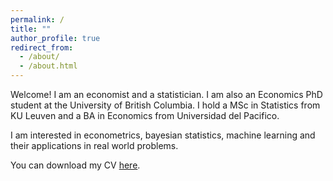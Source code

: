 ```yaml
---
permalink: /
title: ""
author_profile: true
redirect_from: 
  - /about/
  - /about.html
---
```


Welcome! I am an economist and a statistician. I am also an Economics PhD student at the University of British Columbia. I hold a MSc in Statistics from KU Leuven and a BA in Economics from Universidad del Pacifico. 

I am interested in econometrics, bayesian statistics, machine learning and their applications in real world problems.

You can download my CV [here](/files/Esposito_Bruno_CV.pdf).

